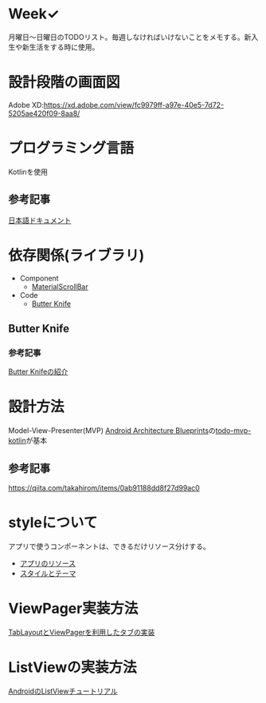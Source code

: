 # Week✓
月曜日～日曜日のTODOリスト。毎週しなければいけないことをメモする。新入生や新生活をする時に使用。

# 設計段階の画面図
Adobe XD:https://xd.adobe.com/view/fc9979ff-a97e-40e5-7d72-5205ae420f09-8aa8/

# プログラミング言語
Kotlinを使用

## 参考記事
[日本語ドキュメント](http://dogwood008.github.io/kotlin-web-site-ja/docs/reference/)

# 依存関係(ライブラリ)
- Component
    - [MaterialScrollBar](https://github.com/turing-tech/MaterialScrollBar)
- Code
    - [Butter Knife](https://github.com/JakeWharton/butterknife)
    
## Butter Knife
### 参考記事
[Butter Knifeの紹介](https://qiita.com/yyaammaa/items/cb52ad37309c2e195e56)

# 設計方法
Model-View-Presenter(MVP)
[Android Architecture Blueprints](https://github.com/googlesamples/android-architecture)の[todo-mvp-kotlin](https://github.com/googlesamples/android-architecture/tree/todo-mvp-kotlin/)が基本
## 参考記事
https://qiita.com/takahirom/items/0ab91188dd8f27d99ac0

# styleについて
アプリで使うコンポーネントは、できるだけリソース分けする。
- [アプリのリソース](https://developer.android.com/guide/topics/resources/providing-resources?hl=ja)
- [スタイルとテーマ](https://developer.android.com/guide/topics/ui/themes?hl=ja)

# ViewPager実装方法
[TabLayoutとViewPagerを利用したタブの実装](https://qiita.com/PiyoMoasa/items/a0282483831b5993da02)

# ListViewの実装方法
[AndroidのListViewチュートリアル](https://qiita.com/enkaism/items/33d2475eb84451361e2d)
